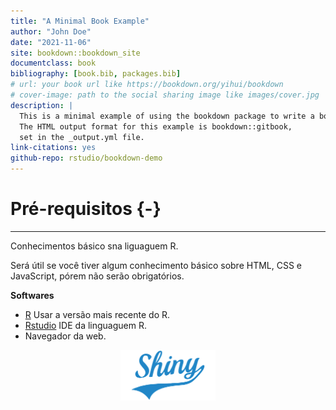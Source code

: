 ```yaml
--- 
title: "A Minimal Book Example"
author: "John Doe"
date: "2021-11-06"
site: bookdown::bookdown_site
documentclass: book
bibliography: [book.bib, packages.bib]
# url: your book url like https://bookdown.org/yihui/bookdown
# cover-image: path to the social sharing image like images/cover.jpg
description: |
  This is a minimal example of using the bookdown package to write a book.
  The HTML output format for this example is bookdown::gitbook,
  set in the _output.yml file.
link-citations: yes
github-repo: rstudio/bookdown-demo
---
```



# Pré-requisitos {-}

---

Conhecimentos básico sna liguaguem R. 

Será útil se você tiver algum conhecimento básico sobre HTML, CSS e JavaScript, pórem não serão obrigatórios.

**Softwares**

* [R](https://www.r-project.org/) Usar a versão mais recente do R.
* [Rstudio](https://www.rstudio.com/) IDE da linguaguem R.
* Navegador da web.

<img src="www/img/shiny.png" width="30%" style="display: block; margin: auto;" />
